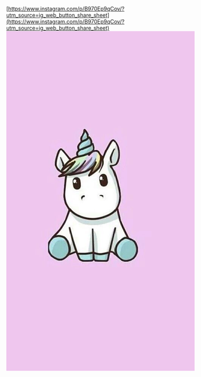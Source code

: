 [https://www.instagram.com/p/B970Ep9qCov/?utm_source=ig_web_button_share_sheet](https://www.instagram.com/p/B970Ep9qCov/?utm_source=ig_web_button_share_sheet)
![](/lol.jpg)
